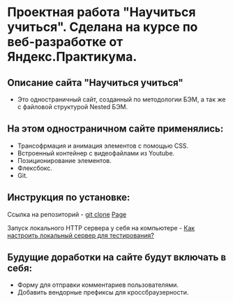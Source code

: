 # Проектная работа "Научиться учиться". Сделана на курсе по веб-разработке от Яндекс.Практикума.

## Описание сайта "Научиться учиться"

* Это одностраничный сайт, созданный по методологии БЭМ, а так же с файловой структурой Nested БЭМ.

## На этом одностраничном сайте применялись: 
  
* Трансофрмация и анимация элементов с помощью CSS.
* Встроенный контейнер с видеофайлами из Youtube.
* Позиционирование элементов.
* Флексбокс.
* Git.

## Инструкция по установке:


Ссылка на репозиторий - [git clone](https://github.com/AlinaOnly/how-to-learn.git)
[Page](https://alinaonly.github.io/how-to-learn/)


Запуск локального HTTP сервера у себя на компьютере - [Как настроить локальный сервер для тестирования?](https://developer.mozilla.org/ru/docs/Learn/Common_questions/set_up_a_local_testing_server)

## Будущие доработки на сайте будут включать в себя:

* Форму для отправки комментариев пользователями.
* Добавить вендорные префиксы для кроссбраузерности.


